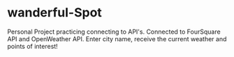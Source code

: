 # wanderful-Spot
Personal Project practicing connecting to API's. Connected to FourSquare API and OpenWeather API. Enter city name, receive the current weather and points of interest!
